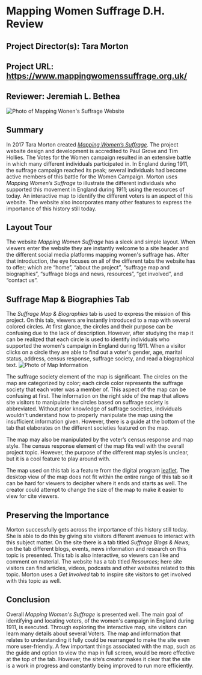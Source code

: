 # Mapping Women Suffrage D.H. Review

## Project Director(s): Tara Morton 
## Project URL: https://www.mappingwomenssuffrage.org.uk/
## Reviewer: Jeremiah L. Bethea
![Photo of Mapping Wonen's Suffrage Website](https://jereeemiaah.github.io/Jeremiah-L.-Bethea/images/MWSReviewCover.png)

## Summary 
In 2017 Tara Morton created [_Mapping Women’s Suffrage_](https://www.mappingwomenssuffrage.org.uk/suffrage-map). The project website design and development is accredited to Paul Grove and Tim Hollies. The Votes for the Women campaign resulted in an extensive battle in which many different individuals participated in. In England during 1911, the suffrage campaign reached its peak; several individuals had become active members of this battle for the Women Campaign. Morton uses _Mapping Women’s Suffrage_ to illustrate the different individuals who supported this movement in England during 1911; using the resources of today. An interactive map to identify the different voters is an aspect of this website. The website also incorporates many other features to express the importance of this history still today.

## Layout Tour
The website _Mapping Women Suffrage_ has a sleek and simple layout. When viewers enter the website they are instantly welcome to a site header and the different social media platforms mapping women's suffrage has. After that introduction, the eye focuses on all of the different tabs the website has to offer; which are “home”, “about the project”, “suffrage map and biographies”, “suffrage blogs and news, resources”, “get involved”, and “contact us”.
 
## Suffrage Map & Biographies Tab
The _Suffrage Map & Biographies_ tab is used to express the mission of this project. On this tab, viewers are instantly introduced to a map with several colored circles. At first glance, the circles and their purpose can be confusing due to the lack of description. However, after studying the map it can be realized that each circle is used to identify individuals who supported the women's campaign in England during 1911. When a visitor clicks on a circle they are able to find out a voter's gender, age, marital status, address, census response, suffrage society, and read a biographical text. 
![Photo of Map Information](https://jereeemiaah.github.io/Jeremiah-L.-Bethea/images/MWSMapInfo.png)
 
The suffrage society element of the map is significant. The circles on the map are categorized by color; each circle color represents the suffrage society that each voter was a member of. This aspect of the map can be confusing at first. The information on the right side of the map that allows site visitors to manipulate the circles based on suffrage society is abbreviated. Without prior knowledge of suffrage societies, individuals wouldn't understand how to properly manipulate the map using the insufficient information given. However, there is a guide at the bottom of the tab that elaborates on the different societies featured on the map. 
 
The map may also be manipulated by the voter’s census response and map style. The census response element of the map fits well with the overall project topic. However, the purpose of the different map styles is unclear, but it is a cool feature to play around with. 
 
The map used on this tab is a feature from the digital program [leaflet](https://leafletjs.com/). The desktop view of the map does not fit within the entire range of this tab so it can be hard for viewers to decipher where it ends and starts as well. The creator could attempt to change the size of the map to make it easier to view for cite viewers.
 
 
## Preserving the Importance
Morton successfully gets across the importance of this history still today. She is able to do this by giving site visitors different avenues to interact with this subject matter. On the site there is a tab titled _Suffrage Blogs & News_; on the tab different blogs, events, news information and research on this topic is presented. This tab is also interactive, so viewers can like and comment on material. The website has a tab titled _Resources_; here site visitors can find articles, videos, podcasts and other websites related to this topic. Morton uses a _Get Involved_ tab to inspire site visitors to get involved with this topic as well. 
 
## Conclusion
Overall _Mapping Women's Suffrage_ is presented well. The main goal of identifying and locating voters, of the women's campaign in England during 1911, is executed. Through exploring the interactive map, site visitors can learn many details about several Voters. The map and information that relates to understanding it fully could be rearranged to make the site even more user-friendly. A few important things associated with the map, such as the guide and option to view the map in full screen, would be more effective at the top of the tab. However, the site’s creator makes it clear that the site is a work in progress and constantly being improved to run more efficiently. 

